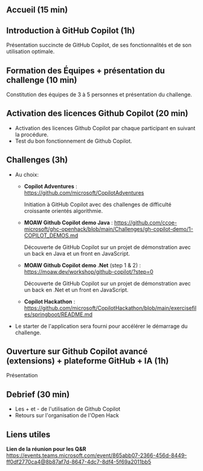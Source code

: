 ## Accueil (15 min)

## Introduction à GitHub Copilot (1h)
Présentation succincte de GitHub Copilot, de ses fonctionnalités et de son utilisation optimale.

## Formation des Équipes + présentation du challenge (10 min)
Constitution des équipes de 3 à 5 personnes et présentation du challenge.

## Activation des licences Github Copilot (20 min)
- Activation des licences Github Copilot par chaque participant en suivant la procédure.
- Test du bon fonctionnement de Github Copilot.

## Challenges (3h)
- Au choix:
  - **Copilot Adventures** : https://github.com/microsoft/CopilotAdventures
    
    Initiation à GitHub Copilot avec des challenges de difficulté croissante orientés algorithmie.
  - **MOAW Github Copilot demo Java** : https://github.com/ccoe-microsoft/ghc-openhack/blob/main/Challenges/gh-copilot-demo/1-COPILOT_DEMOS.md

    Découverte de GitHub Copilot sur un projet de démonstration avec un back en Java et un front en JavaScript.
  - **MOAW Github Copilot demo .Net** (step 1 & 2) : https://moaw.dev/workshop/github-copilot/?step=0

    Découverte de GitHub Copilot sur un projet de démonstration avec un back en .Net et un front en JavaScript.
  - **Copilot Hackathon** : https://github.com/microsoft/CopilotHackathon/blob/main/exercisefiles/springboot/README.md

- Le starter de l'application sera fourni pour accélérer le démarrage du challenge.

## Ouverture sur Github Copilot avancé (extensions) + plateforme GitHub + IA (1h)
Présentation

## Debrief (30 min)
- Les + et - de l'utilisation de Github Copilot
- Retours sur l'organisation de l'Open Hack


## Liens utiles
**Lien de la réunion pour les Q&R**  
https://events.teams.microsoft.com/event/865abb07-2366-456d-8449-ff0df2770ca4@8b87af7d-8647-4dc7-8df4-5f69a2011bb5

